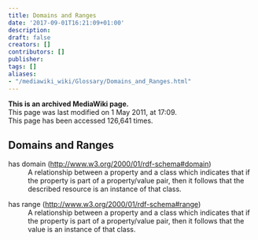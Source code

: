 ```yaml
---
title: Domains and Ranges
date: '2017-09-01T16:21:09+01:00'
description: 
draft: false
creators: []
contributors: []
publisher: 
tags: []
aliases:
- "/mediawiki_wiki/Glossary/Domains_and_Ranges.html"
---
```


 **This is an archived MediaWiki page.**  
This page was last modified on 1 May 2011, at 17:09.  
This page has been accessed 126,641 times.

## Domains and Ranges 
<dl>
<dt>has domain (<a href="http://www.w3.org/2000/01/rdf-schema#domain" class="external free" rel="nofollow">http://www.w3.org/2000/01/rdf-schema#domain</a>)
</dt>
<dd>A relationship between a property and a class which indicates that if the property is part of a property/value pair, then it follows that the described resource is an instance of that class.
</dd>
</dl>
<dl>
<dt>has range (<a href="http://www.w3.org/2000/01/rdf-schema#range" class="external free" rel="nofollow">http://www.w3.org/2000/01/rdf-schema#range</a>)
</dt>
<dd>A relationship between a property and a class which indicates that if the property is part of a property/value pair, then it follows that the value is an instance of that class.
</dd>
</dl>


